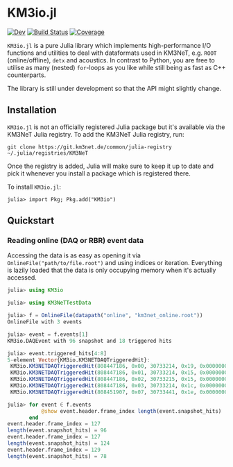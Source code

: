 # KM3io.jl

[![Dev](https://img.shields.io/badge/docs-dev-blue.svg)](https://common.pages.km3net.de/KM3io.jl/dev)
[![Build Status](https://git.km3net.de/common/KM3io.jl/badges/main/pipeline.svg)](https://git.km3net.de/common/KM3io.jl/pipelines)
[![Coverage](https://git.km3net.de/common/KM3io.jl/badges/main/coverage.svg)](https://git.km3net.de/common/KM3io.jl/commits/main)

`KM3io.jl` is a pure Julia library which implements high-performance I/O
functions and utilities to deal with dataformats used in KM3NeT, e.g. `ROOT`
(online/offline), `detx` and acoustics. In contrast to Python, you are free to
utilise as many (nested) `for`-loops as you like while still being as fast as
C++ counterparts.

The library is still under development so that the API might slightly change.

## Installation

`KM3io.jl` is not an officially registered Julia package but it's
available via the KM3NeT Julia registry. To add the KM3NeT Julia registry,
run:

    git clone https://git.km3net.de/common/julia-registry ~/.julia/registries/KM3NeT

Once the registry is added, Julia will make sure to keep it up to date and pick
it whenever you install a package which is registered there.

To install `KM3io.jl`:

    julia> import Pkg; Pkg.add("KM3io")

## Quickstart

### Reading online (DAQ or RBR) event data

Accessing the data is as easy as opening it via `OnlineFile("path/to/file.root")` and using indices or
iteration. Everything is lazily loaded that the data is only occupying memory when it's actually accessed.

``` julia
julia> using KM3io

julia> using KM3NeTTestData

julia> f = OnlineFile(datapath("online", "km3net_online.root"))
OnlineFile with 3 events

julia> event = f.events[1]
KM3io.DAQEvent with 96 snapshot and 18 triggered hits

julia> event.triggered_hits[4:8]
5-element Vector{KM3io.KM3NETDAQTriggeredHit}:
 KM3io.KM3NETDAQTriggeredHit(808447186, 0x00, 30733214, 0x19, 0x0000000000000016)
 KM3io.KM3NETDAQTriggeredHit(808447186, 0x01, 30733214, 0x15, 0x0000000000000016)
 KM3io.KM3NETDAQTriggeredHit(808447186, 0x02, 30733215, 0x15, 0x0000000000000016)
 KM3io.KM3NETDAQTriggeredHit(808447186, 0x03, 30733214, 0x1c, 0x0000000000000016)
 KM3io.KM3NETDAQTriggeredHit(808451907, 0x07, 30733441, 0x1e, 0x0000000000000004)

julia> for event ∈ f.events
           @show event.header.frame_index length(event.snapshot_hits)
       end
event.header.frame_index = 127
length(event.snapshot_hits) = 96
event.header.frame_index = 127
length(event.snapshot_hits) = 124
event.header.frame_index = 129
length(event.snapshot_hits) = 78
```

